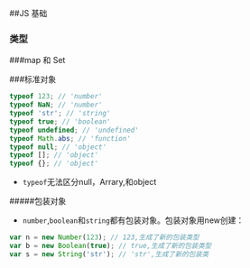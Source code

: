 ##JS 基础
 ### 类型
  
 ###map 和 Set
 
 ###标准对象
 
 ```js
 typeof 123; // 'number'
 typeof NaN; // 'number'
 typeof 'str'; // 'string'
 typeof true; // 'boolean'
 typeof undefined; // 'undefined'
 typeof Math.abs; // 'function'
 typeof null; // 'object'
 typeof []; // 'object'
 typeof {}; // 'object'
 ```
  - `typeof`无法区分null，Arrary,和object
 
#####包装对象
  - `number`,`boolean`和`string`都有包装对象。包装对象用new创建：
  
  ```js
  var n = new Number(123); // 123,生成了新的包装类型
  var b = new Boolean(true); // true,生成了新的包装类型
  var s = new String('str'); // 'str',生成了新的包装类
  ```